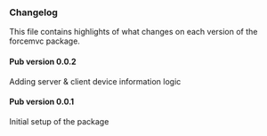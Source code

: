 ### Changelog ###

This file contains highlights of what changes on each version of the forcemvc package. 

#### Pub version 0.0.2 ####

Adding server & client device information logic

#### Pub version 0.0.1 ####

Initial setup of the package